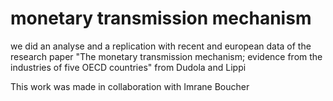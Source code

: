 # monetary transmission mechanism
we did an analyse and a replication with recent and european data of the research paper "The monetary transmission mechanism; evidence from the industries of five OECD countries" from Dudola and Lippi

This work was made in collaboration with Imrane Boucher
